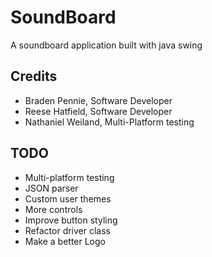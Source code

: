 # SoundBoard
A soundboard application built with java swing


## Credits 
- Braden Pennie, Software Developer
- Reese Hatfield, Software Developer
- Nathaniel Weiland, Multi-Platform testing

## TODO
- Multi-platform testing
- JSON parser
- Custom user themes
- More controls
- Improve button styling
- Refactor driver class
- Make a better Logo